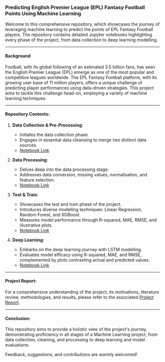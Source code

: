 ### Predicting English Premier League (EPL) Fantasy Football Points Using Machine Learning

Welcome to this comprehensive repository, which showcases the journey of leveraging machine learning to predict the points of EPL Fantasy Football players. The repository contains detailed Jupyter notebooks highlighting every phase of the project, from data collection to deep learning modelling.

---

#### Background

Football, with its global following of an estimated 3.5 billion fans, has seen the English Premier League (EPL) emerge as one of the most popular and competitive leagues worldwide. The EPL Fantasy Football platform, with its growing user base of 11 million players, offers a unique challenge of predicting player performances using data-driven strategies. This project aims to tackle this challenge head-on, employing a variety of machine learning techniques.

---

#### Repository Contents:

1. **Data Collection & Pre-Processing**:
    - Initiates the data collection phase.
    - Engages in essential data cleansing to merge two distinct data sources.
    - [Notebook Link](EPL%20Fantasy%20Football%20Prediction%20-%20Data%20Collection%20&%20Pre-Processing.ipynb)

2. **Data Processing**:
    - Delves deep into the data processing stage.
    - Addresses data conversion, missing values, normalisation, and feature selection.
    - [Notebook Link](EPL%20Fantasy%20Football%20Prediction%20-%20Data%20Processing.ipynb)

3. **Test & Train**:
    - Showcases the test and train phase of the project.
    - Introduces diverse modelling techniques: Linear Regression, Random Forest, and XGBoost.
    - Measures model performance through R-squared, MAE, RMSE, and illustrative plots.
    - [Notebook Link](EPL%20Fantasy%20Football%20Prediction%20-%20Test%20&%20Train.ipynb)
  
4. **Deep Learning**:
    - Embarks on the deep learning journey with LSTM modelling.
    - Evaluates model efficacy using R-squared, MAE, and RMSE, complemented by plots contrasting actual and predicted values.
    - [Notebook Link](EPL%20Fantasy%20Football%20Prediction%20-%20Deep%20Learning.ipynb)


---

#### Project Report:

For a comprehensive understanding of the project, its motivations, literature review, methodologies, and results, please refer to the associated [Project Report](Project_Report.pdf).

---

#### Conclusion:

This repository aims to provide a holistic view of the project's journey, demonstrating proficiency in all stages of a Machine Learning project, from data collection, cleaning, and processing to deep learning and model evaluations.

Feedback, suggestions, and contributions are warmly welcomed!
